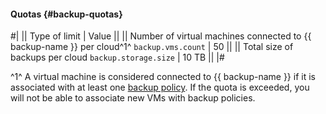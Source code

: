 #### Quotas {#backup-quotas}


#|
|| Type of limit | Value ||
|| Number of virtual machines connected to {{ backup-name }} per cloud^1^
`backup.vms.count` | 50 ||
|| Total size of backups per cloud 
`backup.storage.size` | 10 TB ||
|#

^1^ A virtual machine is considered connected to {{ backup-name }} if it is associated with at least one [backup policy](../backup/concepts/policy.md). If the quota is exceeded, you will not be able to associate new VMs with backup policies.